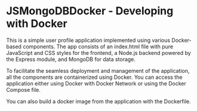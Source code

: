 # JSMongoDBDocker - Developing with Docker

This is a simple user profile application implemented using various Docker-based components. The app consists of an index.html file with pure JavaScript and CSS styles for the frontend, a Node.js backend powered by the Express module, and MongoDB for data storage.

To facilitate the seamless deployment and management of the application, all the components are containerized using Docker. You can access the application either using Docker with Docker Network or using the Docker Compose file.

You can also build a docker image from the application with the Dockerfile.
